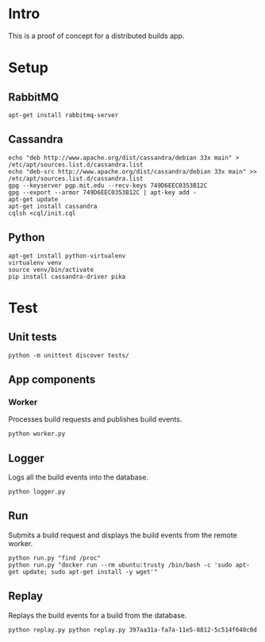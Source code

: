 # Intro

This is a proof of concept for a distributed builds app.

# Setup

## RabbitMQ

    apt-get install rabbitmq-server

## Cassandra

    echo "deb http://www.apache.org/dist/cassandra/debian 33x main" > /etc/apt/sources.list.d/cassandra.list
    echo "deb-src http://www.apache.org/dist/cassandra/debian 33x main" >> /etc/apt/sources.list.d/cassandra.list
    gpg --keyserver pgp.mit.edu --recv-keys 749D6EEC0353B12C
    gpg --export --armor 749D6EEC0353B12C | apt-key add -
    apt-get update
    apt-get install cassandra
    cqlsh <cql/init.cql

## Python

    apt-get install python-virtualenv
    virtualenv venv
    source venv/bin/activate
    pip install cassandra-driver pika

# Test

## Unit tests

    python -m unittest discover tests/

## App components

### Worker

Processes build requests and publishes build events.

    python worker.py

## Logger

Logs all the build events into the database.

    python logger.py

## Run

Submits a build request and displays the build events from the remote worker.

    python run.py "find /proc"
    python run.py "docker run --rm ubuntu:trusty /bin/bash -c 'sudo apt-get update; sudo apt-get install -y wget'"

## Replay

Replays the build events for a build from the database.

    python replay.py python replay.py 397aa31a-fa7a-11e5-8812-5c514f640c0d
